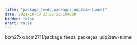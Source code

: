 ```yaml
---
title: "package_feeds_packages_udp2raw-tunnel"
date: 2021-10-30 22:26:33.104888
hidden: false
draft: false
---
```


bcm27xx/bcm2711/package_feeds_packages_udp2raw-tunnel

